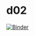 # d02  

[![Binder](https://mybinder.org/badge_logo.svg)](https://mybinder.org/v2/gh/3keepmovingforward3/d02/dev?filepath=sd2_d02_cnn.ipynb)
